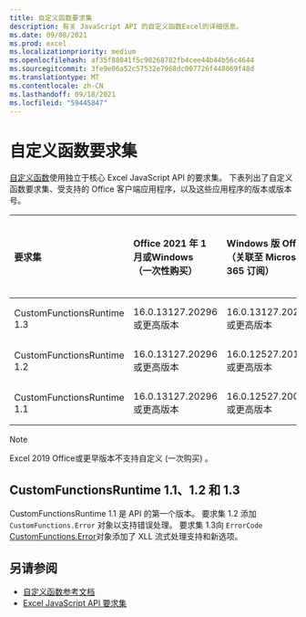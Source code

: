 ```yaml
---
title: 自定义函数要求集
description: 有关 JavaScript API 的自定义函数Excel的详细信息。
ms.date: 09/08/2021
ms.prod: excel
ms.localizationpriority: medium
ms.openlocfilehash: af35f88041f5c90268782fb4cee44b44b56c4644
ms.sourcegitcommit: 3fe9e06a52c57532e7968dc007726f448069f48d
ms.translationtype: MT
ms.contentlocale: zh-CN
ms.lasthandoff: 09/18/2021
ms.locfileid: "59445847"
---
```

# <a name="custom-functions-requirement-sets"></a>自定义函数要求集

[自定义函数](../../excel/custom-functions-overview.md)使用独立于核心 Excel JavaScript API 的要求集。 下表列出了自定义函数要求集、受支持的 Office 客户端应用程序，以及这些应用程序的版本或版本号。

|  要求集  |  Office 2021 年 1 月或Windows<br>（一次性购买）  |  Windows 版 Office<br>（关联至 Microsoft 365 订阅）  |  iPad 版 Office<br>（关联至 Microsoft 365 订阅）  |  Mac 版 Office<br>（关联至 Microsoft 365 订阅）  | Office 网页版 |
|:-----|:-----|:-----|:-----|:-----|:-----|
| CustomFunctionsRuntime 1.3 | 16.0.13127.20296 或更高版本 | 16.0.13127.20296 或更高版本 | 不支持 | 16.40.20081000 或更高版本 | 2020 年 7 月 |
| CustomFunctionsRuntime 1.2 | 16.0.13127.20296 或更高版本 | 16.0.12527.20194 或更高版本 | 不支持 | 16.34.20020900 或更高版本 | 2020 年 1 月 |
| CustomFunctionsRuntime 1.1 | 16.0.13127.20296 或更高版本 | 16.0.12527.20092 或更高版本 | 不支持 | 16.34 或更高版本 | 2019 年 5 月 |

> [!NOTE]
> Excel 2019 Office或更早版本不支持自定义 (一次购买) 。

## <a name="customfunctionsruntime-11-12-and-13"></a>CustomFunctionsRuntime 1.1、1.2 和 1.3

CustomFunctionsRuntime 1.1 是 API 的第一个版本。 要求集 1.2 添加 `CustomFunctions.Error` 对象以支持错误处理。 要求集 1.3[](../../excel/make-custom-functions-compatible-with-xll-udf.md#custom-function-behavior-for-xll-compatible-functions)向 `ErrorCode` [CustomFunctions.Error](/javascript/api/custom-functions-runtime/customfunctions.error)对象添加了 XLL 流式处理支持和新选项。

## <a name="see-also"></a>另请参阅

- [自定义函数参考文档](/javascript/api/custom-functions-runtime)
- [Excel JavaScript API 要求集](excel-api-requirement-sets.md)
